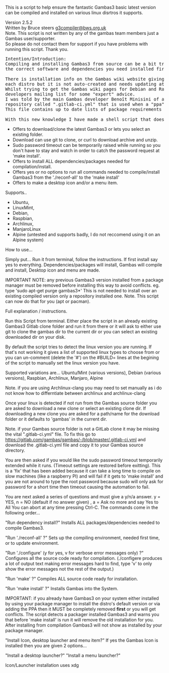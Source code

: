 
This is a script to help ensure the fantastic Gambas3 basic latest version can be compiled
and installed on various linux disrtros it supports.

Version 2.5.2\
Written by Bruce steers <g3compiler@bws.org.uk>\
Note. This script is not written by any of the gambas team members just a Gambas user/supporter.\
So please do not contact them for support if you have problems with running this script. Thank you.

<pre>
Intention/Introduction:
Compiling and installing Gambas3 from source can be a bit tricky if you do not have all
the correct software and dependencies you need installed first.

There is installation info on the Gambas wiki website giving a list of required packages for 
each distro but it is not auto-created and needs updating at times as things change.
Whilst trying to get the Gambas wiki pages for Debian and Raspbian up to date I asked on the 
developers mailing list for some "expert" advice. 
I was told by the main Gambas developer Benoît Minisini of a file that exists in the GitLab 
repository called ".gitlab-ci.yml" that is used when a "ppa" type install would happen. 
This file contains up to date lists of package requirements for various systems.

With this new knowledge I have made a shell script that does the following...
</pre>

+ Offers to download/clone the latest Gambas3 or lets you select an existing folder.
+ Download can use git to clone, or curl to download archive and unzip.
+ Sudo password timeout can be temporarily raised while running so you don't have to stay 
  and watch in order to catch the password request at 'make install'.
+ Offers to install ALL dependencies/packages needed for compilation/install.
+ Offers yes or no options to run all commands needed to compile/install Gambas3
   from the './reconf-all' to the 'make install'
+ Offers to make a desktop icon and/or a menu item.

Supports..
+ Ubuntu, 
+ LinuxMint, 
+ Debian, 
+ Raspbian, 
+ Archlinux, 
+ ManjaroLinux
+ Alpine (untested and supports badly, I do not reccomend using it on an Alpine system)


How to use...

Simply put...
Run it from terminal, follow the instructions.
If first install say yes to everything.
Dependencies/packages will install, Gambas will compile and install, 
Desktop icon and menu are made.

IMPORTANT NOTE: any previous Gambas3 version installed from a package manager must be
removed before installing this way to avoid conflicts.
eg. type 'sudo apt-get purge gambas3*'
This is not needed to install over an existing compiled version only a repository installed one.
Note. This script can now do that for you (apt or pacman).


Full explanation / instructions.

Run this Script from terminal.
Either place the script in an already existing Gambas3 Gitlab clone folder and run 
it from there or it will ask to either use git to clone  the gambas dir to the current 
dir or you can select an existing downloaded dir on your disk.

By default the script tries to detect the linux version you are running. If that's not 
working it gives a list of supported linux types to choose from or you can un-comment
(delete the '#') on the #BUILD= lines at the begining of the script to manually set the 
linux version you have.

Supported variations are...
Ubuntu/Mint (various versions), Debian (various versions), Raspbian, Archlinux, Manjaro, Alpine

Note. if you are using Archlinux-clang you may need to set manually as i do not know how to 
differntiate between archlinux and archlinux-clang

Once your linux is detected if not run from the Gambas source folder you are asked to 
download a new clone or select an existing clone dir.
If downloading a new clone you are asked for a path/name for the download folder
or it defaults to 'gambas' in the current dir.

Note. if your Gambas source folder is not a GitLab clone it may be missing the vital 
".gitlab-ci.yml" file.
To fix this go to https://gitlab.com/gambas/gambas/-/blob/master/.gitlab-ci.yml
and download the .gitlab-ci.yml file and copy it to your Gambas source directory.

You are then asked if you would like the sudo password timeout temporarily extended while it runs.
(Timeout settings are restored before exitting). This is a 'fix' that has been added because
it can take a long time to compile on slow machines (like a raspberry PI) and will fail
if it gets to 'make install' and you are not around to type the root password because
sudo will only ask for password for a short time then timeout causing the automation to fail.

You are next asked a series of questions and must give a y/n/a answer.
y = YES, n = NO (default if no answer given) , a = Ask no more and say Yes to All
You can abort at any time pressing Ctrl-C.
The commands come in the following order...

"Run dependency install?" 
 Installs ALL packages/dependencies needed to compile Gambas3.

"Run './reconf-all' ?" 
 Sets up the compiling environment, needed first time, or to update environment.

"Run './configure' (y for yes, v for verbose error messages only) ?"
 Configures all the source code ready for compilation.
 (./configere produces a lot of output text making error messages hard to find,
 type 'v' to only show the error messages not the rest of the output.)
 
"Run 'make' ?"
 Compiles ALL source code ready for installation.

"Run 'make install' ?"
 Installs Gambas into the System.

 IMPORTANT: if you already have Gambas3 on your system either installed by using your 
  package manager to install the distro's default version or via adding the PPA then
  it MUST be completely removed **first** or you will get conflicts.
  The script detects a packager installed Gambas3 and warns you that before 'make install' 
  is run it will remove the old installation for you.
  After installing from compilation Gambas3 will not show as installed by your
  package manager.

"Install Icon, desktop launcher and menu item?"
 If yes the Gambas Icon is installed then you are given 2 options...

"Install a desktop launcher?"
"Install a menu launcher?"

Icon/Launcher installation uses xdg


